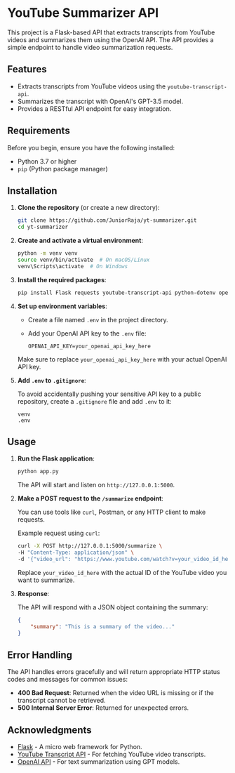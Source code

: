 
# YouTube Summarizer API

This project is a Flask-based API that extracts transcripts from YouTube videos and summarizes them using the OpenAI API. The API provides a simple endpoint to handle video summarization requests.

## Features

- Extracts transcripts from YouTube videos using the `youtube-transcript-api`.
- Summarizes the transcript with OpenAI's GPT-3.5 model.
- Provides a RESTful API endpoint for easy integration.

## Requirements

Before you begin, ensure you have the following installed:

- Python 3.7 or higher
- `pip` (Python package manager)

## Installation

1. **Clone the repository** (or create a new directory):

   ```bash
   git clone https://github.com/JuniorRaja/yt-summarizer.git
   cd yt-summarizer
   ```

2. **Create and activate a virtual environment**:

   ```bash
   python -m venv venv
   source venv/bin/activate  # On macOS/Linux
   venv\Scripts\activate  # On Windows
   ```

3. **Install the required packages**:

   ```bash
   pip install Flask requests youtube-transcript-api python-dotenv openai==0.28.0
   
   ```

4. **Set up environment variables**:

   - Create a file named `.env` in the project directory.
   - Add your OpenAI API key to the `.env` file:

     ```
     OPENAI_API_KEY=your_openai_api_key_here
     ```

   Make sure to replace `your_openai_api_key_here` with your actual OpenAI API key.

5. **Add `.env` to `.gitignore`**:


   To avoid accidentally pushing your sensitive API key to a public repository, create a `.gitignore` file and add `.env` to it:

   ```
   venv
   .env
   ```

## Usage

1. **Run the Flask application**:

   ```bash
   python app.py
   ```

   The API will start and listen on `http://127.0.0.1:5000`.

2. **Make a POST request to the `/summarize` endpoint**:

   You can use tools like `curl`, Postman, or any HTTP client to make requests.

   Example request using `curl`:

   ```bash
   curl -X POST http://127.0.0.1:5000/summarize \
   -H "Content-Type: application/json" \
   -d '{"video_url": "https://www.youtube.com/watch?v=your_video_id_here"}'
   ```

   Replace `your_video_id_here` with the actual ID of the YouTube video you want to summarize.

3. **Response**:

   The API will respond with a JSON object containing the summary:

   ```json
   {
       "summary": "This is a summary of the video..."
   }
   ```

## Error Handling

The API handles errors gracefully and will return appropriate HTTP status codes and messages for common issues:

- **400 Bad Request**: Returned when the video URL is missing or if the transcript cannot be retrieved.
- **500 Internal Server Error**: Returned for unexpected errors.

## Acknowledgments

- [Flask](https://flask.palletsprojects.com/) - A micro web framework for Python.
- [YouTube Transcript API](https://github.com/jdepoix/youtube-transcript-api) - For fetching YouTube video transcripts.
- [OpenAI API](https://openai.com/api/) - For text summarization using GPT models.

